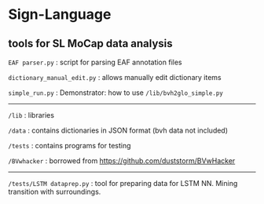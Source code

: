 # Sign-Language

tools for SL MoCap data analysis
---
`EAF parser.py` : script for parsing EAF annotation files

`dictionary_manual_edit.py` : allows manually edit dictionary items 

`simple_run.py` : Demonstrator: how to use `/lib/bvh2glo_simple.py`

---
`/lib` : libraries

`/data` : contains dictionaries in JSON format (bvh data not included)

`/tests` : contains programs for testing

`/BVwhacker` : borrowed from https://github.com/duststorm/BVwHacker

---

`/tests/LSTM dataprep.py` : tool for preparing data for LSTM NN. Mining transition with surroundings.
